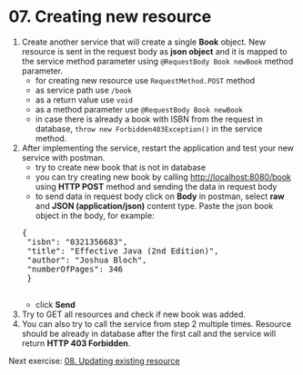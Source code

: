 # 07. Creating new resource

1. Create another service that will create a single **Book** object. New resource is sent in the request body as **json object** and it is mapped to the service method parameter using `@RequestBody Book newBook` method parameter.
	- for creating new resource use `RequestMethod.POST` method
	- as service path use `/book`
	- as a return value use `void`
	- as a method parameter use `@RequestBody Book newBook`
	- in case there is already a book with ISBN from the request in database, `throw new Forbidden403Exception()` in the service method.
2. After implementing the service, restart the application and test your new service with postman.
	- try to create new book that is not in database
	- you can try creating new book by calling [http://localhost:8080/book](http://localhost:8080/book) using **HTTP POST** method and sending the data in request body
	- to send data in request body click on **Body** in postman, select **raw** and **JSON (application/json)** content type. Paste the json book object in the body, for example: 
	<pre>{
    "isbn": "0321356683",
    "title": "Effective Java (2nd Edition)",
    "author": "Joshua Bloch",
	"numberOfPages": 346
	}
	</pre>
	- click **Send**
3. Try to GET all resources and check if new book was added.
4. You can also try to call the service from step 2 multiple times. Resource should be already in database after the first call and the service will return **HTTP 403 Forbidden**.

Next exercise: [08. Updating existing resource](https://github.com/jurajtoth/fei-rest/tree/master/08.%20Updating%20existing%20resource)
